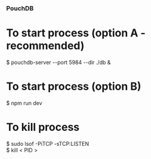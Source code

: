 ### PouchDB ###

# To start process (option A - recommended) <br />
$ pouchdb-server --port 5984 --dir ./db & <br />

# To start process (option B) <br />
$ npm run dev

# To kill process <br />
$ sudo lsof -PiTCP -sTCP:LISTEN <br />
$ kill < PID > <br />
